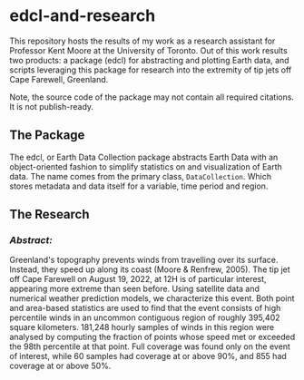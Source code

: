 # edcl-and-research

This repository hosts the results of my work as a research assistant for Professor Kent Moore at the University of Toronto. Out of this work results two products: a package (edcl) for abstracting and plotting Earth data, and scripts leveraging this package for research into the extremity of tip jets off Cape Farewell, Greenland.

Note, the source code of the package may not contain all required citations. It is not publish-ready.


## The Package
The edcl, or Earth Data Collection package abstracts Earth Data with an object-oriented fashion to simplify statistics on and visualization of Earth data. The name comes from the primary class, `DataCollection`. Which stores metadata and data itself for a variable, time period and region.

## The Research
### _Abstract:_
Greenland's topography prevents winds from travelling over its surface. Instead, they speed up along its coast (Moore & Renfrew, 2005). The tip jet off Cape Farewell on August 19, 2022, at 12H is of particular interest, appearing more extreme than seen before. Using satellite data and numerical weather prediction models, we characterize this event. Both point and area-based statistics are used to find that the event consists of high percentile winds in an uncommon contiguous region of roughly 395,402 square kilometers. 181,248 hourly samples of winds in this region were analysed by computing the fraction of points whose speed met or exceeded the 98th percentile at that point. Full coverage was found only on the event of interest, while 60 samples had coverage at or above 90%, and 855 had coverage at or above 50%.

